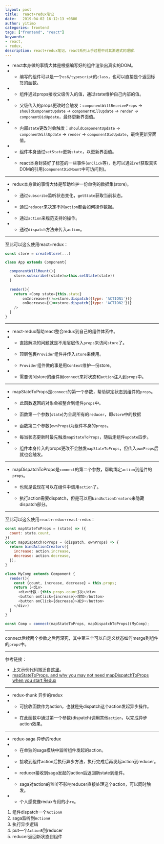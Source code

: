```yaml
---
layout: post
title:  react+redux笔记
date:   2019-04-02 16:12:13 +0800
author: yitimo
categories: frontend
tags: ["frontend", "react"]
keywords:
- react,
- redux,
description: react+redux笔记，react系列上手过程中对其渐进式的理解.
---
```


* react本身做的事情大体是根据编写好的组件渲染出真实的DOM。
* * 编写的组件可以是一个``es6/typescript``的``class``，也可以直接是个返回标签的函数。
* * 组件通过props接收父级传入的值，通过state维护自己内部的值。
* * 父级传入的props更改时会触发：``componentWillReceiveProps`` -> ``shouldComponentUpdate`` -> ``componentWillUpdate`` -> ``render`` -> ``componentDidUpdate``，最终更新界面值。
* * 内部``state``更改时会触发：``shouldComponentUpdate`` -> ``componentWillUpdate`` -> ``render`` -> ``componentDidUpdate``，最终更新界面值。
* * 组件本身通过``setState``更新``state``，以更新界面值。
* * react本身封装好了标签的一些事件(``onClick``等)，也可以通过``ref``获取真实DOM的引用(``componentDidMount``中可访问到)。

---

* redux本身做的事情大体是帮助维护一份单例的数据集(store)。
* * 通过``subscribe``监听状态变化，``getState``获取当前状态。
* * 通过``reducer``来决定不同``action``都会如何操作数据。
* * 通过``action``来规范支持的操作。
* * 通过``dispatch``方法来传入``action``。

---

至此可以这么使用react+redux：

``` javascript
const store = createStore(...)

class App extends Component{

  componentWillMount(){
    store.subscribe((state)=>this.setState(state))
  }
  
  render(){
    return <Comp state={this.state}
        onIncrease={()=>store.dispatch({type: 'ACTION1'})}
        onDecrease={()=>store.dispatch({type: 'ACTION2'})}
    />
  }
}
```

---

* react-redux帮助react整合redux到自己的组件体系中。
* * 直接解决的问题就是不用层层传入``props``来访问``store``了。
* * 顶层包裹``Provider``组件并传入``store``来使用。
* * ``Provider``组件做的事是用``Context``维护一份store。
* * 需要访问store的组件用``connect``来将状态和``action``注入到``props``中。

---

* mapStateToProps是``connect``的第一个参数，帮助绑定状态到组件的``props``。
* * 此函数返回的对象会被整合到组件``props``中。
* * 函数第一个参数(``state``)为全局所有的``reducer``，即``store``中的数据
* * 函数第二个参数(``ownProps``)为组件本身的``props``。
* * 每当状态更新时最先触发``mapStateToProps``，随后走组件``update``四步。
* * 组件本身传入的props更改不会触发``mapStateToProps``，但传入``ownProps``后就也会触发。

---

* mapDispatchToProps是``connect``的第二个参数，帮助绑定``action``到组件的``props``。
* * 也就是说现在可以在组件中调用``action``了。
* * 执行action需要dispatch，但是可以用``bindActionCreators``来隐藏dispatch部分。

---

至此可以这么使用``react``+``redux``+``react-redux``：

``` javascript
const mapStateToProps = (state) => ({
  count: state.count,
})
const mapDispatchToProps = (dispatch, ownProps) => {
  return bindActionCreators({
    increase: action.increase,
    decrease: action.decrease,
  });
}

class MyComp extends Component {
  render(){
    const {count, increase, decrease} = this.props;
    return (<div>
      <div>计数：{this.props.count}次</div>
      <button onClick={increase}>增加</button>
      <button onClick={decrease}>减少</button>
    </div>)
  }
}

const Comp = connect(mapStateToProps, mapDispatchToProps)(MyComp);

```

---

connect后续两个参数之后再深究，其中第三个可以自定义状态如何merge到组件的``props``中。

---

参考链接：

* 上文示例代码搬迁自[这里](http://taobaofed.org/blog/2016/08/18/react-redux-connect/)。
* [mapStateToProps, and why you may not need mapDispatchToProps when you start Redux](https://medium.com/ovrsea/mapstatetoprops-and-why-you-may-not-need-mapdispatchtoprops-as-a-beginner-dd012a3da5e6)

---

* redux-thunk 异步的redux
* * 可接收函数作为action，也就是先dispatch这个action发起异步操作。
* * 在此函数中通过第一个参数(dispatch)调用其他``action``，以完成异步action效果。

---

* redux-saga 异步的redux
* * 在单独的saga模块中监听组件发起的action。
* * 接收到组件action后执行异步方法，执行完成后再发起action到reducer。
* * reducer接收到saga发起的action后返回新state到组件。
* * saga对action的监听不影响reducer直接处理这个action，可以同时触发。
* * 个人感觉像redux专用的小``rx``。

1. 组件dispatch一个``ActionA``
2. saga监听到``ActionA``
3. 执行异步逻辑
4. put一个``ActionB``到reducer
5. reducer返回新状态到组件
